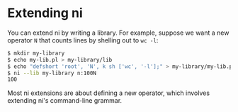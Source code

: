 # Extending ni
You can extend ni by writing a library. For example, suppose we want a new
operator `N` that counts lines by shelling out to `wc -l`:

```bash
$ mkdir my-library
$ echo my-lib.pl > my-library/lib
$ echo "defshort 'root', 'N', k sh ['wc', '-l'];" > my-library/my-lib.pl
$ ni --lib my-library n:100N
100
```

Most ni extensions are about defining a new operator, which involves extending
ni's command-line grammar.
